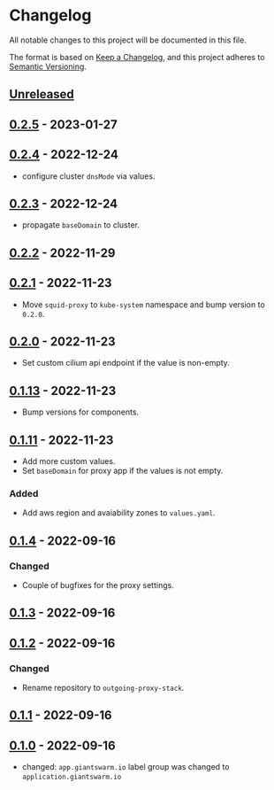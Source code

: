 # Changelog

All notable changes to this project will be documented in this file.

The format is based on [Keep a Changelog](https://keepachangelog.com/en/1.0.0/),
and this project adheres to [Semantic Versioning](https://semver.org/spec/v2.0.0.html).

## [Unreleased]

## [0.2.5] - 2023-01-27

## [0.2.4] - 2022-12-24

- configure cluster `dnsMode` via values.

## [0.2.3] - 2022-12-24

- propagate `baseDomain` to cluster.

## [0.2.2] - 2022-11-29

## [0.2.1] - 2022-11-23

- Move `squid-proxy` to `kube-system` namespace and bump version to `0.2.0`.

## [0.2.0] - 2022-11-23

- Set custom cilium api endpoint if the value is non-empty.

## [0.1.13] - 2022-11-23

- Bump versions for components.

## [0.1.11] - 2022-11-23

- Add more custom values.
- Set `baseDomain` for proxy app if the values is not empty.

### Added

- Add aws region and avaiability zones to `values.yaml`.

## [0.1.4] - 2022-09-16

### Changed

- Couple of bugfixes for the proxy settings.

## [0.1.3] - 2022-09-16

## [0.1.2] - 2022-09-16

### Changed

- Rename repository to `outgoing-proxy-stack`.

## [0.1.1] - 2022-09-16

## [0.1.0] - 2022-09-16

- changed: `app.giantswarm.io` label group was changed to `application.giantswarm.io`

[Unreleased]: https://github.com/giantswarm/outgoing-proxy-stack/compare/v0.2.5...HEAD
[0.2.5]: https://github.com/giantswarm/outgoing-proxy-stack/compare/v0.2.4...v0.2.5
[0.2.4]: https://github.com/giantswarm/outgoing-proxy-stack/compare/v0.2.3...v0.2.4
[0.2.3]: https://github.com/giantswarm/outgoing-proxy-stack/compare/v0.2.2...v0.2.3
[0.2.2]: https://github.com/giantswarm/outgoing-proxy-stack/compare/v0.2.1...v0.2.2
[0.2.1]: https://github.com/giantswarm/outgoing-proxy-stack/compare/v0.2.0...v0.2.1
[0.2.0]: https://github.com/giantswarm/outgoing-proxy-stack/compare/v0.1.13...v0.2.0
[0.1.13]: https://github.com/giantswarm/outgoing-proxy-stack/compare/v0.1.11...v0.1.13
[0.1.11]: https://github.com/giantswarm/outgoing-proxy-stack/compare/v0.1.10...v0.1.11
[0.1.10]: https://github.com/giantswarm/outgoing-proxy-stack/compare/v0.1.9...v0.1.10
[0.1.9]: https://github.com/giantswarm/outgoing-proxy-stack/compare/v0.1.8...v0.1.9
[0.1.8]: https://github.com/giantswarm/outgoing-proxy-stack/compare/v0.1.7...v0.1.8
[0.1.7]: https://github.com/giantswarm/outgoing-proxy-stack/compare/v0.1.6...v0.1.7
[0.1.6]: https://github.com/giantswarm/outgoing-proxy-stack/compare/v0.1.5...v0.1.6
[0.1.5]: https://github.com/giantswarm/outgoing-proxy-stack/compare/v0.1.4...v0.1.5
[0.1.4]: https://github.com/giantswarm/outgoing-proxy-stack/compare/v0.1.3...v0.1.4
[0.1.3]: https://github.com/giantswarm/outgoing-proxy-stack/compare/v0.1.2...v0.1.3
[0.1.2]: https://github.com/giantswarm/outgoing-proxy-stack/compare/v0.1.1...v0.1.2
[0.1.1]: https://github.com/giantswarm/outgoing-proxy-stack/compare/v0.1.0...v0.1.1
[0.1.0]: https://github.com/giantswarm/outgoing-proxy-stack/releases/tag/v0.1.0
